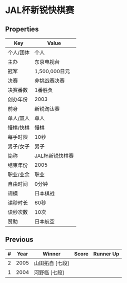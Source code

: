 # JAL杯新锐快棋赛

## Properties

| Key | Value |
| --- | ----- |
| 个人/团体 | 个人 |
| 主办 | 东京电视台 |
| 冠军 | 1,500,000日元 |
| 决赛 | 非挑战赛决赛 |
| 决赛番数 | 1番胜负 |
| 创办年份 | 2003 |
| 前身 | 新锐淘汰赛 |
| 单人/双人 | 单人 |
| 慢棋/快棋 | 慢棋 |
| 每手时限 | 10秒 |
| 男子/女子 | 男子 |
| 简称 | JAL杯新锐快棋赛 |
| 结束年份 | 2005 |
| 职业/业余 | 职业 |
| 自由时间 | 0分钟 |
| 规模 | 日本棋战 |
| 读秒时长 | 60秒 |
| 读秒次数 | 10次 |
| 赞助 | 日本航空 |

## Previous

| # | Year | Winner | Score | Runner Up |
| --- | --- | --- | --- | --- |
| 2 | 2005 | 山田拓自 [七段] |  |  |
| 1 | 2004 | 河野临 [七段] |  |  |

